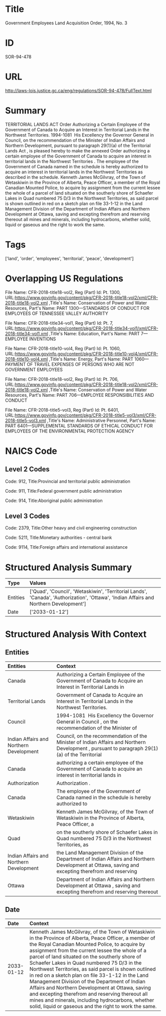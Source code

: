 # Title
Government Employees Land Acquisition Order, 1994, No. 3


# ID
SOR-94-478

# URL
http://laws-lois.justice.gc.ca/eng/regulations/SOR-94-478/FullText.html


# Summary
TERRITORIAL LANDS ACT Order Authorizing a Certain Employee of the Government of Canada to Acquire an Interest in Territorial Lands in the Northwest Territories.
1994-1081  His Excellency the Governor General in Council, on the recommendation of the Minister of Indian Affairs and Northern Development, pursuant to paragraph 29(1)(a) of the  Territorial Lands Act , is pleased hereby to make the annexed  Order authorizing a certain employee of the Government of Canada to acquire an interest in territorial lands in the Northwest Territories .
The employee of the Government of Canada named in the schedule is hereby authorized to acquire an interest in territorial lands in the Northwest Territories as described in the schedule.
Kenneth James McGilvray, of the Town of Wetaskiwin in the Province of Alberta, Peace Officer, a member of the Royal Canadian Mounted Police, to acquire by assignment from the current lessee the whole of a parcel of land situated on the southerly shore of Schaefer Lakes in Quad numbered 75 D/3 in the Northwest Territories, as said parcel is shown outlined in red on a sketch plan on file 33-1-12 in the Land Management Division of the Department of Indian Affairs and Northern Development at Ottawa, saving and excepting therefrom and reserving thereout all mines and minerals, including hydrocarbons, whether solid, liquid or gaseous and the right to work the same.


# Tags
['land', 'order', 'employees', 'territorial', 'peace', 'development']


# Overlapping US Regulations
File Name: CFR-2018-title18-vol2, Reg (Part) Id: Pt. 1300, URL:https://www.govinfo.gov/content/pkg/CFR-2018-title18-vol2/xml/CFR-2018-title18-vol2.xml
,Title's Name: Conservation of Power and Water Resources, Part's Name: PART 1300—STANDARDS OF CONDUCT FOR EMPLOYEES OF TENNESSEE VALLEY AUTHORITY

File Name: CFR-2018-title34-vol1, Reg (Part) Id: Pt. 7, URL:https://www.govinfo.gov/content/pkg/CFR-2018-title34-vol1/xml/CFR-2018-title34-vol1.xml
,Title's Name: Education, Part's Name: PART 7—EMPLOYEE INVENTIONS

File Name: CFR-2018-title10-vol4, Reg (Part) Id: Pt. 1060, URL:https://www.govinfo.gov/content/pkg/CFR-2018-title10-vol4/xml/CFR-2018-title10-vol4.xml
,Title's Name: Energy, Part's Name: PART 1060—PAYMENT OF TRAVEL EXPENSES OF PERSONS WHO ARE NOT GOVERNMENT EMPLOYEES

File Name: CFR-2018-title18-vol2, Reg (Part) Id: Pt. 706, URL:https://www.govinfo.gov/content/pkg/CFR-2018-title18-vol2/xml/CFR-2018-title18-vol2.xml
,Title's Name: Conservation of Power and Water Resources, Part's Name: PART 706—EMPLOYEE RESPONSIBILITIES AND CONDUCT

File Name: CFR-2018-title5-vol3, Reg (Part) Id: Pt. 6401, URL:https://www.govinfo.gov/content/pkg/CFR-2018-title5-vol3/xml/CFR-2018-title5-vol3.xml
,Title's Name: Administrative Personnel, Part's Name: PART 6401—SUPPLEMENTAL STANDARDS OF ETHICAL CONDUCT FOR EMPLOYEES OF THE ENVIRONMENTAL PROTECTION AGENCY




# NAICS Code
## Level 2 Codes
Code: 912, Title:Provincial and territorial public administration

Code: 911, Title:Federal government public administration

Code: 914, Title:Aboriginal public administration




## Level 3 Codes
Code: 2379, Title:Other heavy and civil engineering construction

Code: 5211, Title:Monetary authorities - central bank

Code: 9114, Title:Foreign affairs and international assistance







# Structured Analysis Summary
| Type     | Values                                                                                                                                 |
|:---------|:---------------------------------------------------------------------------------------------------------------------------------------|
| Entities | ['Quad', 'Council', 'Wetaskiwin', 'Territorial Lands', 'Canada', 'Authorization', 'Ottawa', 'Indian Affairs and Northern Development'] |
| Date     | ['2033-01-12']                                                                                                                         |


# Structured Analysis With Context
 


## Entities
| Entities                                | Context                                                                                                                                           |
|:----------------------------------------|:--------------------------------------------------------------------------------------------------------------------------------------------------|
| Canada                                  | Authorizing a Certain Employee of the Government of Canada to Acquire an Interest in Territorial Lands in                                         |
| Territorial Lands                       | Government of Canada to Acquire an Interest in Territorial Lands  in the Northwest Territories.                                                   |
| Council                                 | 1994-1081  His Excellency the Governor General in  Council , on the recommendation of the Minister of                                             |
| Indian Affairs and Northern Development | Council, on the recommendation of the Minister of Indian Affairs and Northern Development , pursuant to paragraph 29(1)(a) of the Territorial     |
| Canada                                  | authorizing a certain employee of the Government of Canada to acquire an interest in territorial lands in                                         |
| Authorization                           | Authorization .                                                                                                                                   |
| Canada                                  | The employee of the Government of  Canada named in the schedule is hereby authorized to                                                           |
| Wetaskiwin                              | Kenneth James McGilvray, of the Town of  Wetaskiwin in the Province of Alberta, Peace Officer, a                                                  |
| Quad                                    | on the southerly shore of Schaefer Lakes in Quad numbered 75 D/3 in the Northwest Territories, as                                                 |
| Indian Affairs and Northern Development | the Land Management Division of the Department of Indian Affairs and Northern Development at Ottawa, saving and excepting therefrom and reserving |
| Ottawa                                  | Department of Indian Affairs and Northern Development at Ottawa , saving and excepting therefrom and reserving thereout                           |


## Date
| Date       | Context                                                                                                                                                                                                                                                                                                                                                                                                                                                                                                                                                                                                                                                                                     |
|:-----------|:--------------------------------------------------------------------------------------------------------------------------------------------------------------------------------------------------------------------------------------------------------------------------------------------------------------------------------------------------------------------------------------------------------------------------------------------------------------------------------------------------------------------------------------------------------------------------------------------------------------------------------------------------------------------------------------------|
| 2033-01-12 | Kenneth James McGilvray, of the Town of Wetaskiwin in the Province of Alberta, Peace Officer, a member of the Royal Canadian Mounted Police, to acquire by assignment from the current lessee the whole of a parcel of land situated on the southerly shore of Schaefer Lakes in Quad numbered 75 D/3 in the Northwest Territories, as said parcel is shown outlined in red on a sketch plan on file 33-1-12 in the Land Management Division of the Department of Indian Affairs and Northern Development at Ottawa, saving and excepting therefrom and reserving thereout all mines and minerals, including hydrocarbons, whether solid, liquid or gaseous and the right to work the same. |


